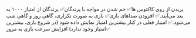 پریدن از روی کاکتوس ها✅
خم شدن در مواجه با پرندگان✅
پرندگان از امتیاز ۱۰۰۰ به بعد می‌آیند.✅
افزودن صداهای بازی✅
بازی به صورت تکراری، گاهی روز و گاهی شب می‌شود.✅
امتیاز فعلی در کنار بیشترین امتیاز نمایش داده شود (در شروع بازی، بیشترین امتیاز وجود ندارد)
افزایش سرعت بازی به مرور✅
